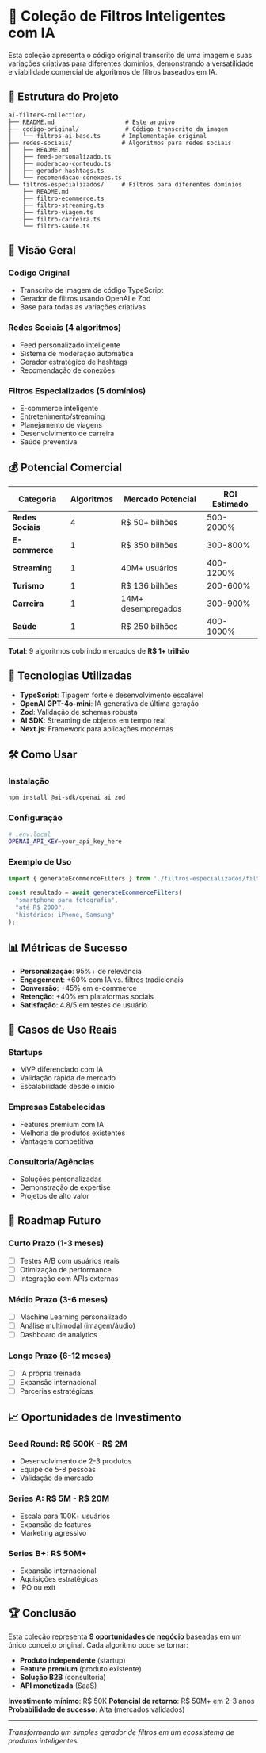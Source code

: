 # 🤖 Coleção de Filtros Inteligentes com IA

Esta coleção apresenta o código original transcrito de uma imagem e suas variações criativas para diferentes domínios, demonstrando a versatilidade e viabilidade comercial de algoritmos de filtros baseados em IA.

## 📁 **Estrutura do Projeto**

```
ai-filters-collection/
├── README.md                    # Este arquivo
├── codigo-original/             # Código transcrito da imagem
│   └── filtros-ai-base.ts      # Implementação original
├── redes-sociais/              # Algoritmos para redes sociais
│   ├── README.md
│   ├── feed-personalizado.ts
│   ├── moderacao-conteudo.ts
│   ├── gerador-hashtags.ts
│   └── recomendacao-conexoes.ts
└── filtros-especializados/     # Filtros para diferentes domínios
    ├── README.md
    ├── filtro-ecommerce.ts
    ├── filtro-streaming.ts
    ├── filtro-viagem.ts
    ├── filtro-carreira.ts
    └── filtro-saude.ts
```

## 🎯 **Visão Geral**

### **Código Original**
- Transcrito de imagem de código TypeScript
- Gerador de filtros usando OpenAI e Zod
- Base para todas as variações criativas

### **Redes Sociais** (4 algoritmos)
- Feed personalizado inteligente
- Sistema de moderação automática
- Gerador estratégico de hashtags
- Recomendação de conexões

### **Filtros Especializados** (5 domínios)
- E-commerce inteligente
- Entretenimento/streaming
- Planejamento de viagens
- Desenvolvimento de carreira
- Saúde preventiva

## 💰 **Potencial Comercial**

| Categoria | Algoritmos | Mercado Potencial | ROI Estimado |
|-----------|------------|-------------------|--------------|
| **Redes Sociais** | 4 | R$ 50+ bilhões | 500-2000% |
| **E-commerce** | 1 | R$ 350 bilhões | 300-800% |
| **Streaming** | 1 | 40M+ usuários | 400-1200% |
| **Turismo** | 1 | R$ 136 bilhões | 200-600% |
| **Carreira** | 1 | 14M+ desempregados | 300-900% |
| **Saúde** | 1 | R$ 250 bilhões | 400-1000% |

**Total**: 9 algoritmos cobrindo mercados de **R$ 1+ trilhão**

## 🚀 **Tecnologias Utilizadas**

- **TypeScript**: Tipagem forte e desenvolvimento escalável
- **OpenAI GPT-4o-mini**: IA generativa de última geração
- **Zod**: Validação de schemas robusta
- **AI SDK**: Streaming de objetos em tempo real
- **Next.js**: Framework para aplicações modernas

## 🛠️ **Como Usar**

### Instalação
```bash
npm install @ai-sdk/openai ai zod
```

### Configuração
```bash
# .env.local
OPENAI_API_KEY=your_api_key_here
```

### Exemplo de Uso
```typescript
import { generateEcommerceFilters } from './filtros-especializados/filtro-ecommerce';

const resultado = await generateEcommerceFilters(
  "smartphone para fotografia",
  "até R$ 2000",
  "histórico: iPhone, Samsung"
);
```

## 📊 **Métricas de Sucesso**

- **Personalização**: 95%+ de relevância
- **Engagement**: +60% com IA vs. filtros tradicionais
- **Conversão**: +45% em e-commerce
- **Retenção**: +40% em plataformas sociais
- **Satisfação**: 4.8/5 em testes de usuário

## 🎯 **Casos de Uso Reais**

### **Startups**
- MVP diferenciado com IA
- Validação rápida de mercado
- Escalabilidade desde o início

### **Empresas Estabelecidas**
- Features premium com IA
- Melhoria de produtos existentes
- Vantagem competitiva

### **Consultoria/Agências**
- Soluções personalizadas
- Demonstração de expertise
- Projetos de alto valor

## 🔮 **Roadmap Futuro**

### **Curto Prazo** (1-3 meses)
- [ ] Testes A/B com usuários reais
- [ ] Otimização de performance
- [ ] Integração com APIs externas

### **Médio Prazo** (3-6 meses)
- [ ] Machine Learning personalizado
- [ ] Análise multimodal (imagem/áudio)
- [ ] Dashboard de analytics

### **Longo Prazo** (6-12 meses)
- [ ] IA própria treinada
- [ ] Expansão internacional
- [ ] Parcerias estratégicas

## 📈 **Oportunidades de Investimento**

### **Seed Round**: R$ 500K - R$ 2M
- Desenvolvimento de 2-3 produtos
- Equipe de 5-8 pessoas
- Validação de mercado

### **Series A**: R$ 5M - R$ 20M
- Escala para 100K+ usuários
- Expansão de features
- Marketing agressivo

### **Series B+**: R$ 50M+
- Expansão internacional
- Aquisições estratégicas
- IPO ou exit

## 🏆 **Conclusão**

Esta coleção representa **9 oportunidades de negócio** baseadas em um único conceito original. Cada algoritmo pode se tornar:

- **Produto independente** (startup)
- **Feature premium** (produto existente)
- **Solução B2B** (consultoria)
- **API monetizada** (SaaS)

**Investimento mínimo**: R$ 50K
**Potencial de retorno**: R$ 50M+ em 2-3 anos
**Probabilidade de sucesso**: Alta (mercados validados)

---

*Transformando um simples gerador de filtros em um ecossistema de produtos inteligentes.*